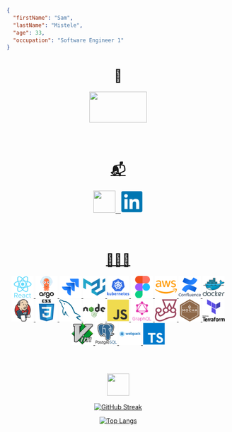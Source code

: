 ```json
{
  "firstName": "Sam",
  "lastName": "Mistele",
  "age": 33,
  "occupation": "Software Engineer 1"
}
```


<h1 align='center'> 📍 </h1>
<div align='center'>
<a href='https://www.sovrn.com'>
<img src='https://martech.org/wp-content/uploads/2014/01/sovrn_black-600x273.jpg' align='center' width='130' height='70'/> 
</div>
  
<br/><br/>


 <h1 align='center'>📬</h1> 
<div align='center'>
  <a href="mailto:scmistele@gmail.com">  
  <img src="https://upload.wikimedia.org/wikipedia/commons/7/7e/Gmail_icon_%282020%29.svg" width='50' height='50' />
  <a href="https://www.linkedin.com/in/sam-mistele-862b351b6/">&nbsp;
  <img src="https://github.com/devicons/devicon/blob/master/icons/linkedin/linkedin-original.svg" width='50' height='50' />
</div>

<br/><br/>


   <h1 align='center'>👨🏼‍💻</h1>
<div align='center'>
  <img src='https://github.com/devicons/devicon/blob/master/icons/react/react-original-wordmark.svg' width='50' height='50'/>
  <img src='https://github.com/devicons/devicon/blob/master/icons/argocd/argocd-original-wordmark.svg' width='50' height='50'/>
  <img src='https://github.com/devicons/devicon/blob/master/icons/jira/jira-original.svg' width='50' height='50'/>
  <img src='https://github.com/devicons/devicon/blob/master/icons/materialui/materialui-original.svg' width='50' height='50'/>
  <img src='https://github.com/devicons/devicon/blob/master/icons/kubernetes/kubernetes-plain-wordmark.svg' width='50' height='50'/>
  <img src='https://github.com/devicons/devicon/blob/master/icons/figma/figma-original.svg' width='50' height='50'/>
  <img src='https://github.com/devicons/devicon/blob/master/icons/amazonwebservices/amazonwebservices-plain-wordmark.svg' width='50' height='50'/>
  <img src='https://github.com/devicons/devicon/blob/master/icons/confluence/confluence-original-wordmark.svg' width='50' height='50'/>
  <img src='https://github.com/devicons/devicon/blob/master/icons/docker/docker-original-wordmark.svg' width='50' height='50'/>
  <img src='https://github.com/devicons/devicon/blob/master/icons/jenkins/jenkins-original.svg' width='50' height='50'/>
  <img src='https://github.com/devicons/devicon/blob/master/icons/css3/css3-original-wordmark.svg' width='50' height='50'/>
  <img src='https://github.com/devicons/devicon/blob/master/icons/mysql/mysql-original.svg' width='50' height='50'/>
  <img src='https://github.com/devicons/devicon/blob/master/icons/nodejs/nodejs-original-wordmark.svg' width='50' height='50'/>
  <img src='https://github.com/devicons/devicon/blob/master/icons/javascript/javascript-original.svg' width='50' height='50'/>
  <img src='https://github.com/devicons/devicon/blob/master/icons/graphql/graphql-plain-wordmark.svg' width='50' height='50'/>
  <img src='https://github.com/devicons/devicon/blob/master/icons/jest/jest-plain.svg' width='50' height='50'/>
  <img src='https://github.com/devicons/devicon/blob/master/icons/mocha/mocha-plain.svg' width='50' height='50'/>
  <img src='https://github.com/devicons/devicon/blob/master/icons/terraform/terraform-original-wordmark.svg' width='50' height='50'/>
  <img src='https://github.com/devicons/devicon/blob/master/icons/vim/vim-original.svg' width='50' height='50'/>
  <img src='https://github.com/devicons/devicon/blob/master/icons/postgresql/postgresql-original-wordmark.svg' width='50' height='50'/>
  <img src='https://github.com/devicons/devicon/blob/master/icons/webpack/webpack-original-wordmark.svg' width='50' height='50'/>
  <img src='https://github.com/devicons/devicon/blob/master/icons/typescript/typescript-original.svg' width='50' height='50'/>
</div>

<br/><br/>

<div align='center'>
  <img src='https://img.icons8.com/?size=512&id=52539&format=png' color='blue' width='50' height='50'/>
</div>



<div align='center'>
  
  [![GitHub Streak](http://github-readme-streak-stats.herokuapp.com?user=SamusMist&theme=dark&background=000000)](https://git.io/streak-stats)
  
  [![Top Langs](https://github-readme-stats.vercel.app/api/top-langs/?username=SamusMist&layout=compact&exclude_repo=static-site-playground,htm_css_fundamentals,126e3d,tic-tac-toe,jsFun,self-care-center&theme=vision-friendly-dark)](https://github.com/SamusMist/github-readme-stats)
  
</div>

